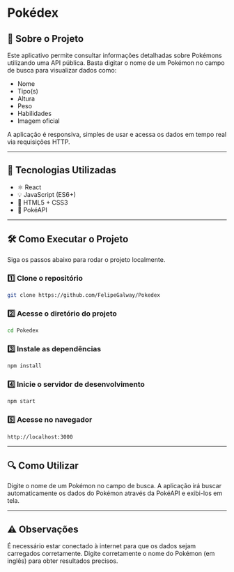 # Pokédex 

## 📌 Sobre o Projeto

Este aplicativo permite consultar informações detalhadas sobre Pokémons utilizando uma API pública. Basta digitar o nome de um Pokémon no campo de busca para visualizar dados como:
- Nome
- Tipo(s)
- Altura
- Peso
- Habilidades
- Imagem oficial

A aplicação é responsiva, simples de usar e acessa os dados em tempo real via requisições HTTP.

---

## 🚀 Tecnologias Utilizadas

- ⚛️ React
- 💡 JavaScript (ES6+)
- 🎨 HTML5 + CSS3
- 🔗 PokéAPI

---

## 🛠️ Como Executar o Projeto
Siga os passos abaixo para rodar o projeto localmente.

### 1️⃣ Clone o repositório
```bash
git clone https://github.com/FelipeGalway/Pokedex
```

### 2️⃣ Acesse o diretório do projeto
```bash
cd Pokedex
```

### 3️⃣ Instale as dependências
```bash
npm install
```

### 4️⃣ Inicie o servidor de desenvolvimento
```bash
npm start
```

### 5️⃣ Acesse no navegador
```text
http://localhost:3000
```

---

## 🔍 Como Utilizar

Digite o nome de um Pokémon no campo de busca. A aplicação irá buscar automaticamente os dados do Pokémon através da PokéAPI e exibi-los em tela.

---

## ⚠️ Observações

É necessário estar conectado à internet para que os dados sejam carregados corretamente.
Digite corretamente o nome do Pokémon (em inglês) para obter resultados precisos.